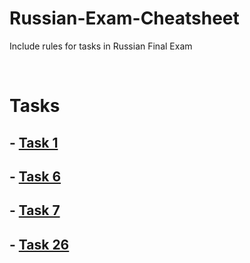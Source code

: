 # Russian-Exam-Cheatsheet
Include rules for tasks in Russian Final Exam

<br/>

# Tasks 

## - [Task 1](./CheatSheets/1%20задание.md)

## - [Task 6](./CheatSheets/6%20задание.md)

## - [Task 7](./CheatSheets/7%20задание.md)

## - [Task 26](./CheatSheets/26%20задание.md)


